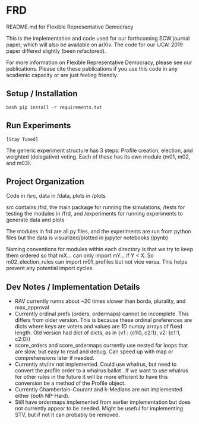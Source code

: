# FRD
README.md for Flexible Representative Democracy

This is the implementation and code used for our forthcoming SCW journal paper, which will also be available on arXiv. The code for our IJCAI 2019 paper differed slightly (been refactored).

For more information on Flexible Representative Democracy, please see our publications. Please cite these publications if you use this code in any academic capacity or are just feeling friendly.


## Setup / Installation
```bash pip install -r requirements.txt```

## Run Experiments
```[Stay Tuned]```

The generic experiment structure has 3 steps: Profile creation, election, and weighted (delegative) voting. Each of these has its own module (m01, m02, and m03).


## Project Organization
Code in /src, data in /data, plots in /plots

src contains /frd, the main package for running the simulations, /tests for testing the modules in /frd, and /experiments for running experiments to generate data and plots

The modules in frd are all py files, and the experiments are run from python files but the data is visualized/plotted in jupyter notebooks (ipynb)

Naming conventions for modules within each directory is that we try to keep them ordered so that mX... can only import mY... if Y < X. So m02_election_rules can import m01_profiles but not vice versa. This helps prevent any potential import cycles.


## Dev Notes / Implementation Details
- RAV currently runns about ~20 times slower than borda, plurality, and max_approval
- Currently ordinal prefs (orders, ordermaps) cannot be incomplete. This differs from older version. This is because these ordinal preferences are dicts where keys are voters and values are 1D numpy arrays of fixed length. Old version had dict of dicts, as in {v1 : {c1:0, c2:1}, v2: {c1:1, c2:0}}
- score_orders and score_ordermaps currently use nested for loops that are slow, but easy to read and debug. Can speed up with map or comprehensions later if needed.
- Currently stv/irv not implemented. Could use whalrus, but need to convert the profile order to a whalrus ballot . If we want to use whalrus for other rules in the future it will be more efficient to have this conversion be a method of the Profile object.
- Currently Chamberlain-Courant and k-Medians are not implemented either (both NP-Hard).
- Still have ordermaps implemented from earlier implementation but does not currently appear to be needed. Might be useful for implementing STV, but if not it can probably be removed.